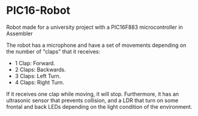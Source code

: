 # PIC16-Robot
Robot made for a university project with a PIC16F883 microcontroller in Assembler

The robot has a microphone and have a set of movements depending on the number of "claps" that it receives:

  - 1 Clap: Forward.
  - 2 Claps: Backwards.
  - 3 Claps: Left Turn.
  - 4 Claps: Right Turn.
  
If it receives one clap while moving, it will stop.
Furthermore, it has an ultrasonic sensor that prevents collision, and a LDR that turn on some frontal and back LEDs depending on the light condition of the environment.
